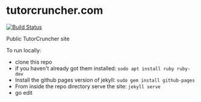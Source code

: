 # tutorcruncher.com

[![Build Status](https://travis-ci.org/tutorcruncher/tutorcruncher.com.svg?branch=master)](https://travis-ci.org/tutorcruncher/tutorcruncher.com)

Public TutorCruncher site

To run locally:

* clone this repo
* if you haven't already got them installed: `sodo apt install ruby ruby-dev`
* Install the github pages version of jekyll: `sudo gem install github-pages`
* From inside the repo directory serve the site: `jekyll serve`
* go edit
